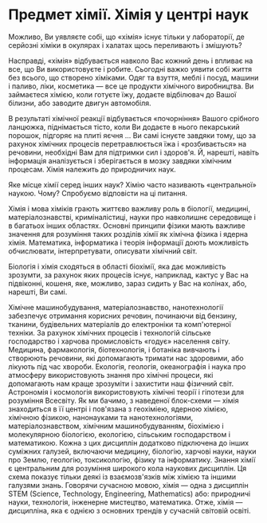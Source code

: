 # Предмет хімії. Хімія у центрі наук
  <p>Можливо, Ви уявляєте собі, що «хімія» існує тільки у лабораторії, де серйозні хіміки в окулярах і халатах щось переливають і змішують? </p>
<P>Насправді, «хімія» відбувається навколо Вас кожний день і впливає на все, що Ви використовуєте і робите.
Сьогодні важко уявити собі життя без всього, що створено хіміками. Одяг та взуття, меблі і посуд, машини і паливо, ліки, косметика ― все це продукти хімічного виробництва. 
  Ви займаєтеся хімією, коли готуєте їжу, додаєте відбілювач до Вашої білизни, або заводите двигун автомобіля.</p>
  
<p>В результаті хімічної реакції відбувається «почорніння» Вашого срібного ланцюжка, піднімається тісто, коли Ви додаєте в нього пекарський порошок, підгоряє на плиті яєчня ...
Ви самі існуєте завдяки тому, що за рахунок хімічних процесів перетравлюється їжа і «розбивається» на речовини, необхідні Вам для підтримки сил і здоров'я.
Й, нарешті, навіть інформація аналізується і зберігається в мозку завдяки хімічним процесам.
  Хімія належить до природничих наук.</p>
<p>Яке місце хімії серед інших наук?
Хімію часто називають «центральної» наукою. Чому?
Спробуємо відповісти на ці питання.<p>
<p>Хімія і мова хіміків грають життєво важливу роль в біології, медицині, матеріалознавстві, криміналістиці, науки про навколишнє середовище і в багатьох інших областях.
Основні принципи фізики мають важливе значення для розуміння таких розділів хімії як хімічна фізика і ядерна хімія.
Математика, інформатика і теорія інформації доють можливість обчислювати, інтерпретувати, описувати хімічний світ. </p>
<p>Біологія і хімія сходяться в області біохімії, яка дає можливість зрозумти, за рахунок яких процесів існує, наприклад, кактус у Вас на підвіконні, кошеня, яке, можливо, зараз сидить у Вас на колінах, або, нарешті, Ви самі.</p>
Хімічне машинобудування, матеріалознавство, нанотехнології забезпечує отримання корисних речовин, починаючи від бензину, тканини, будівельних матеріалів до електроніки та комп'ютерної техніки.
За рахунок хімічних процесів і технологій сільське господарство і харчова промисловість «годує» населення світу.
Медицина, фармакологія, біотехнологія, і ботаніка вивчають і створюють речовини, які допомагають тримати нас здоровими, або лікують під час хвороби.
Екологія, геологія, океанографія і наука про атмосферу використовують знання про хімічні процеси, які допомагають нам краще зрозуміти і захистити наш фізичний світ.
Астрономія і космологія використовують хімічні теорії і гіпотези для розуміння Всесвіту.
Як ми бачимо, з наведеної блок-схеми ― хімія знаходиться в її центрі і пов'язана з геохіміею, ядерною хімією, хімічною фізикою, нанонауками та нанотехнологіями, матеріалознавством, хімічним машинобудуванням, біохімією і молекулярною біологією, екологією, сільським господарством і математикою.
Кожна з цих дисциплін додатково підключена до інших суміжних галузей, включаючи медицину, біологію, харчові науки, науки про Землю, геологію, токсикологію, фізику та інформатику.
Знання хімії є центральним для розуміння широкого кола наукових дисциплін. Ця схема показує тільки деякі із взаємозв'язків між хімією та іншими галузями знань.
Говорячи сучасною мовою, хімія ― одна з дисциплін STEM (Science, Technology, Engineering, Mathematics) або: природничі науки, технологія, інженерне мистецтво, математика. Отже, хімія ― дисципліна, яка є однією з основних трендів у сучасній світовій освіті.



